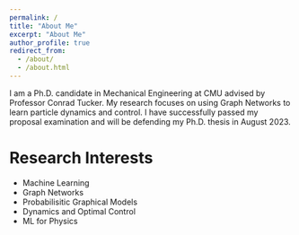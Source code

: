 ```yaml
---
permalink: /
title: "About Me"
excerpt: "About Me"
author_profile: true
redirect_from: 
  - /about/
  - /about.html
---
```

I am a Ph.D. candidate in Mechanical Engineering at CMU advised by Professor Conrad Tucker. My research focuses on using Graph Networks to learn particle dynamics and control. I have successfully passed my proposal examination and will be defending my Ph.D. thesis in August 2023. 

Research Interests
=======
* Machine Learning
* Graph Networks
* Probabilisitic Graphical Models
* Dynamics and Optimal Control
* ML for Physics

